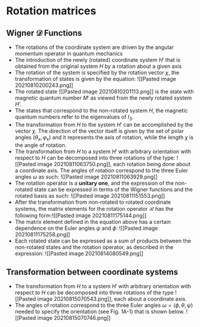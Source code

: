 # Rotation matrices

## Wigner $\mathcal{D}$ Functions

- The rotations of the coordinate system are driven by the angular momentum operator in quantum mechanics
- The introduction of the newly (rotated) coordinate system $H'$ that is obtained from the original system $H$ by a rotation about a given axis
- The rotation of the system is specified by the rotation vector $\chi$, the transformation of states is given by the equation: ![[Pasted image 20210810200243.png]]
- The rotated state ![[Pasted image 20210810201113.png]] is the state with magnetic quantum number $M'$ as viewed from the newly rotated system $H'$.
- The states that correspond to the non-rotated system $H$, the magnetic quantum numbers refer to the eigenvalues of $I_3$.
- The transformation from $H$ to the system $H'$ can be accomplished by the vector $\chi$. The direction of the vector itself is given by the set of polar angles $(\theta_x,\varphi_x)$ and it represents the axis of rotation, while the length $\chi$ is the angle of rotation.
- The transformation from $H$ to a system $H'$ with arbitrary orientation with respect to $H$ can be decomposed into three rotations of the type: ![[Pasted image 20210811063750.png]], each rotation being done about a coordinate axis. The angles of rotation correspond to the three Euler angles $\omega$ as such: ![[Pasted image 20210811063929.png]]
- The rotation operator is a **unitary one**, and the expression of the non-rotated state can be expressed in terms of the Wigner functions and the rotated basis as such: ![[Pasted image 20210811151553.png]]
- After the transformation from non-rotated to rotated coordinate systems, the matrix elements for the rotation operator $\mathcal{R}$ has the following form:![[Pasted image 20210811175144.png]]
- The matrix element defined in the equation above has a certain dependence on the Euler angles $\psi$ and $\phi$: ![[Pasted image 20210811175258.png]]
- Each rotated state can be expressed as a sum of products between the non-rotated states and the rotation operator, as described in the expression: ![[Pasted image 20210814080549.png]]

## Transformation between coordinate systems

- The transformation from $H$ to a system $H'$ with arbitrary orientation with respect to $H$ can be decomposed into three rotations of the type ![[Pasted image 20210815070543.png]], each about a coordinate axis. 
- The angles of rotation correspond to the three Euler angles $\omega = (\phi,\theta, \psi)$ needed to specify the orientation (see Fig. 1A-1) that is shown below. ![[Pasted image 20210815070746.png]]